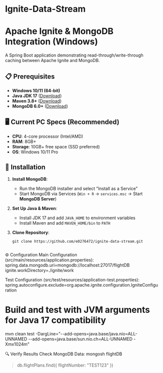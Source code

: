 # Ignite-Data-Stream
# Apache Ignite & MongoDB Integration (Windows)

A Spring Boot application demonstrating read-through/write-through caching between Apache Ignite and MongoDB.

## 📋 Prerequisites
- **Windows 10/11 (64-bit)**
- **Java JDK 17** ([Download](https://adoptium.net/))
- **Maven 3.8+** ([Download](https://maven.apache.org/download.cgi))
- **MongoDB 6.0+** ([Download](https://www.mongodb.com/try/download/community))

## 🖥️ Current PC Specs (Recommended)
- **CPU**: 4-core processor (Intel/AMD)  
- **RAM**: 8GB+  
- **Storage**: 10GB+ free space (SSD preferred)  
- **OS**: Windows 10/11 Pro  

## 🚀 Installation
1. **Install MongoDB**:  
   - Run the MongoDB installer and select "Install as a Service"
   - Start MongoDB via Services (`Win + R` → `services.msc` → Start **MongoDB Server**)

2. **Set Up Java & Maven**:  
   - Install JDK 17 and add `JAVA_HOME` to environment variables  
   - Install Maven and add `MAVEN_HOME/bin` to `PATH`

3. **Clone Repository**:  
   ```IntelliJ IDEA
   git clone https://github.com/e0276472/ignite-data-stream.git

   
⚙️ Configuration
Main Configuration (src/main/resources/application.properties):
spring.data.mongodb.uri=mongodb://localhost:27017/flightDB
ignite.workDirectory=./ignite/work

Test Configuration (src/test/resources/application-test.properties):
spring.autoconfigure.exclude=org.apache.ignite.configuration.IgniteConfiguration

# Build and test with JVM arguments for Java 17 compatibility
mvn clean test -DargLine="--add-opens=java.base/java.nio=ALL-UNNAMED --add-opens=java.base/sun.nio.ch=ALL-UNNAMED -Xmx1024m"

🔍 Verify Results
Check MongoDB Data:
mongosh flightDB
> db.flightPlans.find({ flightNumber: "TEST123" })